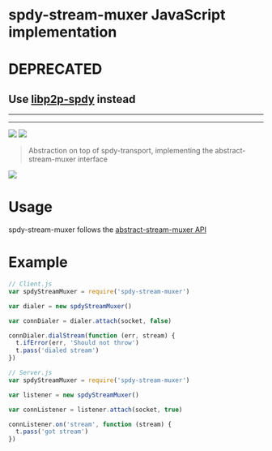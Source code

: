 spdy-stream-muxer JavaScript implementation
==========================================

# **DEPRECATED**

## Use [libp2p-spdy](https://github.com/libp2p/js-libp2p-spdy) instead



--------------------------------------------------------------
--------------------------------------------------------------

[![](https://img.shields.io/badge/made%20by-Protocol%20Labs-blue.svg?style=flat-square)](http://ipn.io) [![](https://img.shields.io/badge/freenode-%23ipfs-blue.svg?style=flat-square)](http://webchat.freenode.net/?channels=%23ipfs)

> Abstraction on top of spdy-transport, implementing the abstract-stream-muxer interface

[![](https://github.com/libp2p/interface-stream-muxer/blob/master/img/badge.png)](https://github.com/diasdavid/abstract-stream-muxer)

# Usage

spdy-stream-muxer follows the [abstract-stream-muxer API](https://github.com/libp2p/interface-stream-muxer)

# Example

```JavaScript
// Client.js
var spdyStreamMuxer = require('spdy-stream-muxer')

var dialer = new spdyStreamMuxer()

var connDialer = dialer.attach(socket, false)

connDialer.dialStream(function (err, stream) {
  t.ifError(err, 'Should not throw')
  t.pass('dialed stream')
})
```

```JavaScript
// Server.js
var spdyStreamMuxer = require('spdy-stream-muxer')

var listener = new spdyStreamMuxer()

var connListener = listener.attach(socket, true)

connListener.on('stream', function (stream) {
  t.pass('got stream')
})
```
